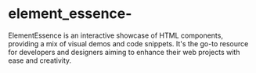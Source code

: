 # element_essence-
ElementEssence is an interactive showcase of HTML components, providing a mix of visual demos and code snippets. It's the go-to resource for developers and designers aiming to enhance their web projects with ease and creativity.
